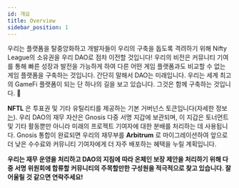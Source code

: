 ```yaml
---
id: 개요
title: Overview
sidebar_position: 1
---
```


우리는 플랫폼을 탈중앙화하고 개발자들이 우리의 구축을 돕도록 격려하기 위해 Nifty League의 소유권을 우리 DAO로 점차 이전할 것입니다! 우리의 비전은 커뮤니티 기여를 통해 빠른 성장과 발전을 가능하게 하여 다른 어떤 게임 플랫폼과도 비교할 수 없는 게임 플랫폼을 구축하는 것입니다. 간단히 말해서 DAO는 미래입니다. 우리는 세계 최고의 GameFi 플랫폼이 되는 단 하나의 길을 보고 있습니다. 그것은 함께 구축하는 것입니다. 💜

**NFTL** 은 투표권 및 기타 유틸리티를 제공하는 기본 거버넌스 토큰입니다(자세한 정보 [는](https://nifty-league.com/about#nftl)). 우리 DAO의 재무 자산은 Gnosis 다중 서명 지갑에 보관되며, 이 지갑은 토너먼트 및 기타 활동뿐만 아니라 미래의 프로젝트 기여자에 대한 분배를 처리하는 데 사용됩니다. Gnosis 통합이 완료되면 우리의 재무부를 **Arbitrum** 로 마이그레이션하여 앞으로 더 낮은 수수료와 커뮤니티 기여자에게 더 자주 배포하는 혜택을 누릴 계획입니다.

**우리는 재무 운영을 처리하고 DAO의 지침에 따라 온체인 보장 제안을 처리하기 위해 다중 서명 위원회에 합류할 커뮤니티의 주목할만한 구성원을 적극적으로 찾고 있습니다. 잘 어울릴 것 같으면 연락주세요!**
